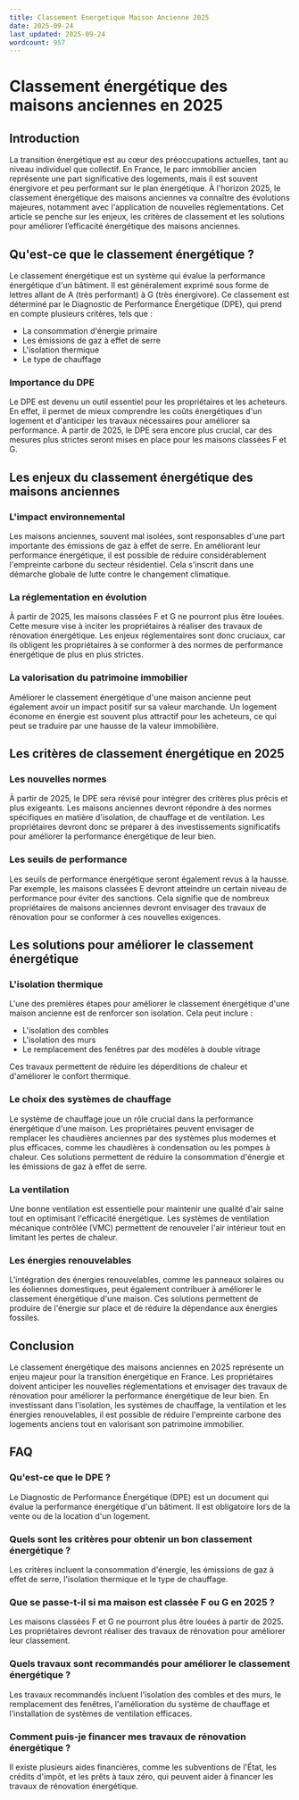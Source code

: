 ```yaml
---
title: Classement Energetique Maison Ancienne 2025
date: 2025-09-24
last_updated: 2025-09-24
wordcount: 957
---
```


# Classement énergétique des maisons anciennes en 2025

## Introduction

La transition énergétique est au cœur des préoccupations actuelles, tant au niveau individuel que collectif. En France, le parc immobilier ancien représente une part significative des logements, mais il est souvent énergivore et peu performant sur le plan énergétique. À l'horizon 2025, le classement énergétique des maisons anciennes va connaître des évolutions majeures, notamment avec l'application de nouvelles réglementations. Cet article se penche sur les enjeux, les critères de classement et les solutions pour améliorer l’efficacité énergétique des maisons anciennes.

## Qu'est-ce que le classement énergétique ?

Le classement énergétique est un système qui évalue la performance énergétique d'un bâtiment. Il est généralement exprimé sous forme de lettres allant de A (très performant) à G (très énergivore). Ce classement est déterminé par le Diagnostic de Performance Énergétique (DPE), qui prend en compte plusieurs critères, tels que :

- La consommation d'énergie primaire
- Les émissions de gaz à effet de serre
- L'isolation thermique
- Le type de chauffage

### Importance du DPE

Le DPE est devenu un outil essentiel pour les propriétaires et les acheteurs. En effet, il permet de mieux comprendre les coûts énergétiques d'un logement et d'anticiper les travaux nécessaires pour améliorer sa performance. À partir de 2025, le DPE sera encore plus crucial, car des mesures plus strictes seront mises en place pour les maisons classées F et G.

## Les enjeux du classement énergétique des maisons anciennes

### L'impact environnemental

Les maisons anciennes, souvent mal isolées, sont responsables d'une part importante des émissions de gaz à effet de serre. En améliorant leur performance énergétique, il est possible de réduire considérablement l'empreinte carbone du secteur résidentiel. Cela s'inscrit dans une démarche globale de lutte contre le changement climatique.

### La réglementation en évolution

À partir de 2025, les maisons classées F et G ne pourront plus être louées. Cette mesure vise à inciter les propriétaires à réaliser des travaux de rénovation énergétique. Les enjeux réglementaires sont donc cruciaux, car ils obligent les propriétaires à se conformer à des normes de performance énergétique de plus en plus strictes.

### La valorisation du patrimoine immobilier

Améliorer le classement énergétique d'une maison ancienne peut également avoir un impact positif sur sa valeur marchande. Un logement économe en énergie est souvent plus attractif pour les acheteurs, ce qui peut se traduire par une hausse de la valeur immobilière.

## Les critères de classement énergétique en 2025

### Les nouvelles normes

À partir de 2025, le DPE sera révisé pour intégrer des critères plus précis et plus exigeants. Les maisons anciennes devront répondre à des normes spécifiques en matière d'isolation, de chauffage et de ventilation. Les propriétaires devront donc se préparer à des investissements significatifs pour améliorer la performance énergétique de leur bien.

### Les seuils de performance

Les seuils de performance énergétique seront également revus à la hausse. Par exemple, les maisons classées E devront atteindre un certain niveau de performance pour éviter des sanctions. Cela signifie que de nombreux propriétaires de maisons anciennes devront envisager des travaux de rénovation pour se conformer à ces nouvelles exigences.

## Les solutions pour améliorer le classement énergétique

### L'isolation thermique

L'une des premières étapes pour améliorer le classement énergétique d'une maison ancienne est de renforcer son isolation. Cela peut inclure :

- L'isolation des combles
- L'isolation des murs
- Le remplacement des fenêtres par des modèles à double vitrage

Ces travaux permettent de réduire les déperditions de chaleur et d'améliorer le confort thermique.

### Le choix des systèmes de chauffage

Le système de chauffage joue un rôle crucial dans la performance énergétique d'une maison. Les propriétaires peuvent envisager de remplacer les chaudières anciennes par des systèmes plus modernes et plus efficaces, comme les chaudières à condensation ou les pompes à chaleur. Ces solutions permettent de réduire la consommation d'énergie et les émissions de gaz à effet de serre.

### La ventilation

Une bonne ventilation est essentielle pour maintenir une qualité d'air saine tout en optimisant l'efficacité énergétique. Les systèmes de ventilation mécanique contrôlée (VMC) permettent de renouveler l'air intérieur tout en limitant les pertes de chaleur.

### Les énergies renouvelables

L'intégration des énergies renouvelables, comme les panneaux solaires ou les éoliennes domestiques, peut également contribuer à améliorer le classement énergétique d'une maison. Ces solutions permettent de produire de l'énergie sur place et de réduire la dépendance aux énergies fossiles.

## Conclusion

Le classement énergétique des maisons anciennes en 2025 représente un enjeu majeur pour la transition énergétique en France. Les propriétaires doivent anticiper les nouvelles réglementations et envisager des travaux de rénovation pour améliorer la performance énergétique de leur bien. En investissant dans l'isolation, les systèmes de chauffage, la ventilation et les énergies renouvelables, il est possible de réduire l'empreinte carbone des logements anciens tout en valorisant son patrimoine immobilier.

## FAQ

### Qu'est-ce que le DPE ?

Le Diagnostic de Performance Énergétique (DPE) est un document qui évalue la performance énergétique d'un bâtiment. Il est obligatoire lors de la vente ou de la location d'un logement.

### Quels sont les critères pour obtenir un bon classement énergétique ?

Les critères incluent la consommation d'énergie, les émissions de gaz à effet de serre, l'isolation thermique et le type de chauffage.

### Que se passe-t-il si ma maison est classée F ou G en 2025 ?

Les maisons classées F et G ne pourront plus être louées à partir de 2025. Les propriétaires devront réaliser des travaux de rénovation pour améliorer leur classement.

### Quels travaux sont recommandés pour améliorer le classement énergétique ?

Les travaux recommandés incluent l'isolation des combles et des murs, le remplacement des fenêtres, l'amélioration du système de chauffage et l'installation de systèmes de ventilation efficaces.

### Comment puis-je financer mes travaux de rénovation énergétique ?

Il existe plusieurs aides financières, comme les subventions de l'État, les crédits d'impôt, et les prêts à taux zéro, qui peuvent aider à financer les travaux de rénovation énergétique.